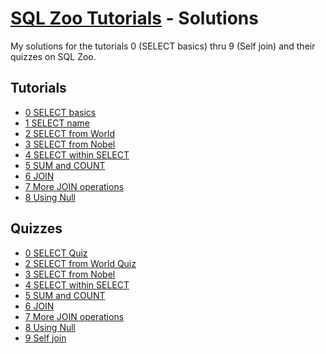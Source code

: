# [SQL Zoo Tutorials](https://sqlzoo.net/wiki/SQL_Tutorial) - Solutions

My solutions for the tutorials 0 (SELECT basics) thru 9 (Self join) and their quizzes on SQL Zoo.

## Tutorials

* [0 SELECT basics](tutorials/0-select-basics.md)
* [1 SELECT name](tutorials/1-select-name.md)
* [2 SELECT from World](tutorials/2-select-from-world.md)
* [3 SELECT from Nobel](tutorials/3-select-from-nobel.md)
* [4 SELECT within SELECT](tutorials/4-select-within-select.md)
* [5 SUM and COUNT](tutorials/5-sum-and-count.md)
* [6 JOIN](tutorials/6-join.md)
* [7 More JOIN operations](tutorials/7-more-join-operations.md)
* [8 Using Null](tutorials/8-using-null.md)
<!-- * [8+ Numeric Examples](tutorials/8-plus-numeric-examples.md) -->
<!-- * [9- Window function](tutorials/9-minus-window-function.md) -->
<!-- * [9+ COVID 19](tutorials/9-plus-covid-19.md) -->
<!-- * [9 Self join](tutorials/9-self-join.md) -->

## Quizzes

* [0 SELECT Quiz](quizzes/0-select.md)
* [2 SELECT from World Quiz](quizzes/2-select-from-world.md)
* [3 SELECT from Nobel](quizzes/3-select-from-nobel.md)
* [4 SELECT within SELECT](quizzes/4-select-within-select.md)
* [5 SUM and COUNT](quizzes/5-sum-and-count.md)
* [6 JOIN](quizzes/6-join.md)
* [7 More JOIN operations](quizzes/7-more-join-operations.md)
* [8 Using Null](quizzes/8-using-null.md)
* [9 Self join](quizzes/9-self-join.md)

